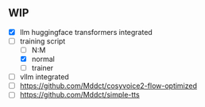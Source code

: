 ## WIP

- [x] llm  huggingface transformers integrated
- [ ] training script
  - [ ] N:M
  - [x] normal
  - [ ] trainer
- [ ] vllm integrated 
- [ ] https://github.com/Mddct/cosyvoice2-flow-optimized
- [ ] https://github.com/Mddct/simple-tts
